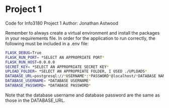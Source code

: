 # Project 1
Code for Info3180 Project 1
Author: Jonathan Astwood

Remember to always create a virtual environment and install the packages in your requirements file.
In order for the application to run correctly, the following must be included in a .env file:

```bash
FLASK_DEBUG=True
FLASK_RUN_PORT= *SELECT AN APPROPRIATE PORT*
FLASK_RUN_HOST=0.0.0.0
SECRET_KEY= *SELECT AN APPROPRIATE SECRET KEY*
UPLOAD_FOLDER= *SELECT AN APPROPRIATE FOLDER, I USED ./UPLOADS*
DATABASE_URL=postgresql://*USERNAME*:*PASSWORD*@localhost/*DATABASE NAME*
DATABASE_USERNAME= *DATABASE USERNAME*
DATABASE_PASSWORD= *DATABASE PASSWORD*
```

Note that the database username and database password are the same as those in the DATABASE_URL.